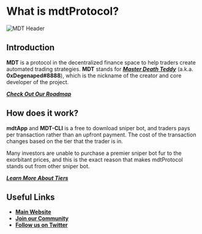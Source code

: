 # What is mdtProtocol?

![MDT Header](https://raw.githubusercontent.com/mdtProtocol/bot/master/assets/mdt_header.png)


## Introduction

**MDT** is a protocol in the decentralized finance space to help traders create automated trading strategies. **MDT** stands for [**_Master Death Teddy_**](https://twitter.com/mdeathted) (a.k.a. **0xDegenaped#8888**), which is the nickname of the creator and core developer of the project.

[**_Check Out Our Roadmap_**](https://mdt.gg/roadmap)

## How does it work?

**mdtApp** and **MDT-CLI** is a free to download sniper bot, and traders pays per transaction rather than an upfront payment. The cost of the transaction changes based on the tier that the trader is in.

Many investors are unable to purchase a premier sniper bot fur to the exorbitant prices, and this is the exact reason that makes mdtProtocol stands out from other sniper bot.

[**_Learn More About Tiers_**](https://mdt.gg/tiers)

## Useful Links

- [**Main Website**](https://mdt.gg)
- [**Join our Community**](https://discord.gg/mdtProtocol)
- [**Follow us on Twitter**](https://twitter.com/mdtProtocol)
